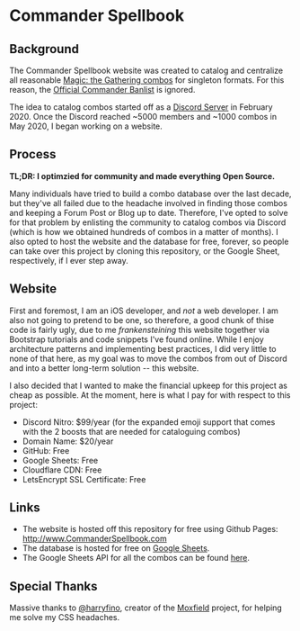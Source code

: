 # Commander Spellbook

## Background 
The Commander Spellbook website was created to catalog and centralize all reasonable [Magic: the Gathering combos](https://magic.wizards.com/en) for singleton formats. For this reason, the [Official Commander Banlist](https://mtgcommander.net/index.php/banned-list/) is ignored.

The idea to catalog combos started off as a [Discord Server](https://discord.gg/DkAyVJG) in February 2020. Once the Discord reached ~5000 members and ~1000 combos in May 2020, I began working on a website.

## Process
**TL;DR: I optimzied for community and made everything Open Source.**

Many individuals have tried to build a combo database over the last decade, but they've all failed due to the headache involved in finding those combos and keeping a Forum Post or Blog up to date. Therefore, I've opted to solve for that problem by enlisting the community to catalog combos via Discord (which is how we obtained hundreds of combos in a matter of months). I also opted to host the website and the database for free, forever, so people can take over this project by cloning this repository, or the Google Sheet, respectively, if I ever step away.

## Website
First and foremost, I am an iOS developer, and _not_ a web developer. I am also not going to pretend to be one, so therefore, a good chunk of thise code is fairly ugly, due to me _frankensteining_ this website together via Bootstrap tutorials and code snippets I've found online. While I enjoy architecture patterns and implementing best practices, I did very little to none of that here, as my goal was to move the combos from out of Discord and into a better long-term solution -- this website.

I also decided that I wanted to make the financial upkeep for this project as cheap as possible. At the moment, here is what I pay for with respect to this project:

- Discord Nitro: $99/year (for the expanded emoji support that comes with the 2 boosts that are needed for cataloguing combos)
- Domain Name: $20/year
- GitHub: Free
- Google Sheets: Free
- Cloudflare CDN: Free
- LetsEncrypt SSL Certificate: Free

## Links
- The website is hosted off this repository for free using Github Pages: http://www.CommanderSpellbook.com
- The database is hosted for free on [Google Sheets](https://docs.google.com/spreadsheets/d/1JJo8MzkpuhfvsaKVFVlOoNymscCt-Aw-1sob2IhpwXY/edit#gid=0). 
- The Google Sheets API for all the combos can be found [here](https://sheets.googleapis.com/v4/spreadsheets/1JJo8MzkpuhfvsaKVFVlOoNymscCt-Aw-1sob2IhpwXY/values:batchGet?ranges=combos!A2:P&key=AIzaSyDzQ0jCf3teHnUK17ubaLaV6rcWf9ZjG5E). 

## Special Thanks
Massive thanks to [@harryfino](https://github.com/harryfino), creator of the [Moxfield](https://www.moxfield.com) project, for helping me solve my CSS headaches.
